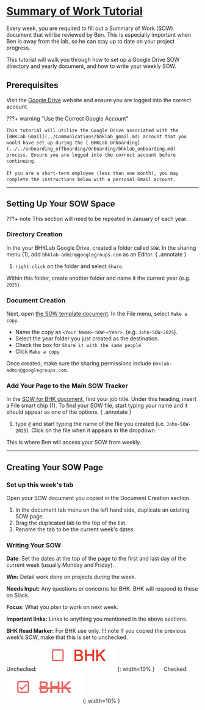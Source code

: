 # [Summary of Work Tutorial](#summary-of-work-tutorial)

Every week, you are required to fill out a Summary of Work (SOW) document that will be reviewed by Ben. This is especially important when Ben is away from the lab, so he can stay up to date on your project progress.

This tutorial will walk you through how to set up a Google Drive SOW directory and yearly document, and how to write your weekly SOW.

## Prerequisites

Visit the [Google Drive](https://drive.google.com) website and ensure you are logged into the correct account.

???+ warning "Use the Correct Google Account"

    This tutorial will utilize the Google Drive associated with the [BHKLab Gmail](../Communications/bhklab_gmail.md) account that you would have set up during the [ BHKLab Onboarding](../../onboarding_offboarding/Onboarding/bhklab_onboarding.md) process. Ensure you are logged into the correct account before continuing.

    If you are a short-term employee (less than one month), you may complete the instructions below with a personal Gmail account.

---

## Setting Up Your SOW Space

???+ note
    This section will need to be repeated in January of each year.

### Directory Creation

In the your BHKLab Google Drive, created a folder called `SOW`.
In the sharing menu (1), add `bhklab-admin@googlegroups.com` as an Editor.
{ .annotate }

1. `right-click` on the folder and select `Share`.

Within this folder, create another folder and name it the current year (e.g. `2025`).

### Document Creation

Next, open [the SOW template document](https://docs.google.com/document/d/1x9kGto0gaGadxOf1Btm_EPLvz1QT6bAyDgUshFqTa9o/edit?usp=sharing). In the File menu, select `Make a copy`.

* Name the copy as `<Your Name>-SOW-<Year>`. (e.g. `John-SOW-2025`).
* Select the year folder you just created as the destination.
* Check the box for `Share it with the same people`
* Click `Make a copy`

Once created, make sure the sharing permissions include `bhklab-admin@googlegroups.com`.

### Add Your Page to the Main SOW Tracker

In the [SOW for BHK document](https://docs.google.com/document/d/1auQPchq_p8Cbl7e7wTAxqLuOk-kY4dRQ9WylxFWgS6I/edit?tab=t.0), find your job title. Under this heading, insert a File smart chip (1). To find your SOW file, start typing your name and it should appear as one of the options.
{ .annotate }

1. type `@` and start typing the name of the file you created (i.e. `John-SOW-2025`).
Click on the file when it appears in the dropdown.

This is where Ben will access your SOW from weekly.

---

## Creating Your SOW Page

### Set up this week's tab

Open your SOW document you copied in the Document Creation section.

1. In the document tab menu on the left hand side, duplicate an existing SOW page.
2. Drag the duplicated tab to the top of the list.
3. Rename the tab to be the current week's dates.

### Writing Your SOW

**Date**: Set the dates at the top of the page to the first and last day of the current week (usually Monday and Friday).

**Win:** Detail work done on projects during the week.

**Needs Input:** Any questions or concerns for BHK. BHK will respond to these on Slack.

**Focus**: What you plan to work on next week.

**Important links:** Links to anything you mentioned in the above sections.

**BHK Read Marker:** For BHK use only.
!!! note
    If you copied the previous week’s SOW, make that this is set to unchecked.  
    Unchecked:   ![](img/docs_bhk_unchecked.png){: width=10% }      Checked:   ![](img/docs_bhk_checked.png){: width=10% }
